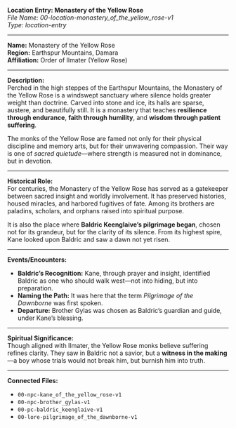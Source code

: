 **Location Entry: Monastery of the Yellow Rose**  
*File Name: 00-location-monastery_of_the_yellow_rose-v1*  
*Type: location-entry*

---

**Name:** Monastery of the Yellow Rose  
**Region:** Earthspur Mountains, Damara  
**Affiliation:** Order of Ilmater (Yellow Rose)

---

**Description:**  
Perched in the high steppes of the Earthspur Mountains, the Monastery of the Yellow Rose is a windswept sanctuary where silence holds greater weight than doctrine. Carved into stone and ice, its halls are sparse, austere, and beautifully still. It is a monastery that teaches **resilience through endurance**, **faith through humility**, and **wisdom through patient suffering**.

The monks of the Yellow Rose are famed not only for their physical discipline and memory arts, but for their unwavering compassion. Their way is one of *sacred quietude*—where strength is measured not in dominance, but in devotion.

---

**Historical Role:**  
For centuries, the Monastery of the Yellow Rose has served as a gatekeeper between sacred insight and worldly involvement. It has preserved histories, housed miracles, and harbored fugitives of fate. Among its brothers are paladins, scholars, and orphans raised into spiritual purpose.

It is also the place where **Baldric Keenglaive’s pilgrimage began**, chosen not for its grandeur, but for the clarity of its silence. From its highest spire, Kane looked upon Baldric and saw a dawn not yet risen.

---

**Events/Encounters:**  
- **Baldric’s Recognition:** Kane, through prayer and insight, identified Baldric as one who should walk west—not into hiding, but into preparation.  
- **Naming the Path:** It was here that the term *Pilgrimage of the Dawnborne* was first spoken.  
- **Departure:** Brother Gylas was chosen as Baldric’s guardian and guide, under Kane’s blessing.

---

**Spiritual Significance:**  
Though aligned with Ilmater, the Yellow Rose monks believe suffering refines clarity. They saw in Baldric not a savior, but a **witness in the making**—a boy whose trials would not break him, but burnish him into truth.

---

**Connected Files:**  
- `00-npc-kane_of_the_yellow_rose-v1`  
- `00-npc-brother_gylas-v1`  
- `00-pc-baldric_keenglaive-v1`  
- `00-lore-pilgrimage_of_the_dawnborne-v1`
